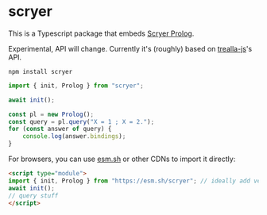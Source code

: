 # scryer

This is a Typescript package that embeds [Scryer Prolog](https://github.com/mthom/scryer-prolog).

Experimental, API will change. Currently it's (roughly) based on [trealla-js](https://github.com/guregu/trealla-js)'s API.

```
npm install scryer
```

```typescript
import { init, Prolog } from "scryer";

await init();

const pl = new Prolog();
const query = pl.query("X = 1 ; X = 2.");
for (const answer of query) {
	console.log(answer.bindings);
}
```

For browsers, you can use [esm.sh](https://esm.sh) or other CDNs to import it directly:
```html
<script type="module">
import { init, Prolog } from "https://esm.sh/scryer"; // ideally add version info to the URL, e.g. scryer@0.1.0
await init();
// query stuff
</script>
```
